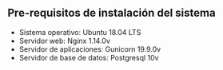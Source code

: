 ## Pre-requisitos de instalación del sistema
* Sistema operativo: Ubuntu 18.04 LTS
* Servidor web: Nginx 1.14.0v
* Servidor de aplicaciones: Gunicorn 19.9.0v
* Servidor de base de datos: Postgresql 10v
